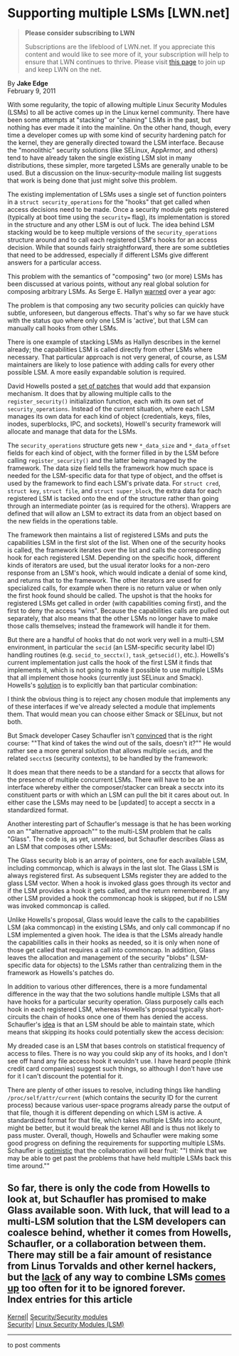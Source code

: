 # Supporting multiple LSMs [LWN.net]

> **Please consider subscribing to LWN**
> 
> Subscriptions are the lifeblood of LWN.net. If you appreciate this content and would like to see more of it, your subscription will help to ensure that LWN continues to thrive. Please visit [this page](/Promo/nst-nag1/subscribe) to join up and keep LWN on the net. 

By **Jake Edge**  
February 9, 2011 

With some regularity, the topic of allowing multiple Linux Security Modules (LSMs) to all be active comes up in the Linux kernel community. There have been some attempts at "stacking" or "chaining" LSMs in the past, but nothing has ever made it into the mainline. On the other hand, though, every time a developer comes up with some kind of security hardening patch for the kernel, they are generally directed toward the LSM interface. Because the "monolithic" security solutions (like SELinux, AppArmor, and others) tend to have already taken the single existing LSM slot in many distributions, these simpler, more targeted LSMs are generally unable to be used. But a discussion on the linux-security-module mailing list suggests that work is being done that just might solve this problem. 

The existing implementation of LSMs uses a single set of function pointers in a `struct security_operations` for the "hooks" that get called when access decisions need to be made. Once a security module gets registered (typically at boot time using the `security=` flag), its implementation is stored in the structure and any other LSM is out of luck. The idea behind LSM stacking would be to keep multiple versions of the `security_operations` structure around and to call each registered LSM's hooks for an access decision. While that sounds fairly straightforward, there are some subtleties that need to be addressed, especially if different LSMs give different answers for a particular access. 

This problem with the semantics of "composing" two (or more) LSMs has been discussed at various points, without any real global solution for composing arbitrary LSMs. As Serge E. Hallyn [warned](/Articles/368838/) over a year ago: 

The problem is that composing any two security policies can quickly have subtle, unforeseen, but dangerous effects. That's why so far we have stuck with the status quo where only one LSM is 'active', but that LSM can manually call hooks from other LSMs. 

There is one example of stacking LSMs as Hallyn describes in the kernel already; the capabilities LSM is called directly from other LSMs where necessary. That particular approach is not very general, of course, as LSM maintainers are likely to lose patience with adding calls for every other possible LSM. A more easily expandable solution is required. 

David Howells posted a [set of patches](/Articles/426890/) that would add that expansion mechanism. It does that by allowing multiple calls to the `register_security()` initialization function, each with its own set of `security_operations`. Instead of the current situation, where each LSM manages its own data for each kind of object (credentials, keys, files, inodes, superblocks, IPC, and sockets), Howell's security framework will allocate and manage that data for the LSMs. 

The `security_operations` structure gets new `*_data_size` and `*_data_offset` fields for each kind of object, with the former filled in by the LSM before calling `register_security()` and the latter being managed by the framework. The data size field tells the framework how much space is needed for the LSM-specific data for that type of object, and the offset is used by the framework to find each LSM's private data. For `struct cred`, `struct key`, `struct file`, and `struct super_block`, the extra data for each registered LSM is tacked onto the end of the structure rather than going through an intermediate pointer (as is required for the others). Wrappers are defined that will allow an LSM to extract its data from an object based on the new fields in the operations table. 

The framework then maintains a list of registered LSMs and puts the capabilities LSM in the first slot of the list. When one of the security hooks is called, the framework iterates over the list and calls the corresponding hook for each registered LSM. Depending on the specific hook, different kinds of iterators are used, but the usual iterator looks for a non-zero response from an LSM's hook, which would indicate a denial of some kind, and returns that to the framework. The other iterators are used for specialized calls, for example when there is no return value or when only the first hook found should be called. The upshot is that the hooks for registered LSMs get called in order (with capabilities coming first), and the first to deny the access "wins". Because the capabilities calls are pulled out separately, that also means that the other LSMs no longer have to make those calls themselves; instead the framework will handle it for them. 

But there are a handful of hooks that do not work very well in a multi-LSM environment, in particular the `secid` (an LSM-specific security label ID) handling routines (e.g. `secid_to_secctx()`, `task_getsecid()`, etc.). Howells's current implementation just calls the hook of the first LSM it finds that implements it, which is not going to make it possible to use multiple LSMs that all implement those hooks (currently just SELinux and Smack). Howells's [solution](/Articles/427105/) is to explicitly ban that particular combination: 

I think the obvious thing is to reject any chosen module that implements any of these interfaces if we've already selected a module that implements them. That would mean you can choose either Smack or SELinux, but not both. 

But Smack developer Casey Schaufler isn't [convinced](/Articles/427107/) that is the right course: ""That kind of takes the wind out of the sails, doesn't it?"" He would rather see a more general solution that allows multiple `secid`s, and the related `secctx`s (security contexts), to be handled by the framework: 

It does mean that there needs to be a standard for a secctx that allows for the presence of multiple concurrent LSMs. There will have to be an interface whereby either the composer/stacker can break a secctx into its constituent parts or with which an LSM can pull the bit it cares about out. In either case the LSMs may need to be [updated] to accept a secctx in a standardized format. 

Another interesting part of Schaufler's message is that he has been working on an ""alternative approach"" to the multi-LSM problem that he calls "Glass". The code is, as yet, unreleased, but Schaufler describes Glass as an LSM that composes other LSMs: 

The Glass security blob is an array of pointers, one for each available LSM, including commoncap, which is always in the last slot. The Glass LSM is always registered first. As subsequent LSMs register they are added to the glass LSM vector. When a hook is invoked glass goes through its vector and if the LSM provides a hook it gets called, and the return remembered. If any other LSM provided a hook the commoncap hook is skipped, but if no LSM was invoked commoncap is called. 

Unlike Howells's proposal, Glass would leave the calls to the capabilities LSM (aka commoncap) in the existing LSMs, and only call commoncap if no LSM implemented a given hook. The idea is that the LSMs already handle the capabilities calls in their hooks as needed, so it is only when none of those get called that requires a call into commoncap. In addition, Glass leaves the allocation and management of the security "blobs" (LSM-specific data for objects) to the LSMs rather than centralizing them in the framework as Howells's patches do. 

In addition to various other differences, there is a more fundamental difference in the way that the two solutions handle multiple LSMs that all have hooks for a particular security operation. Glass purposely calls each hook in each registered LSM, whereas Howells's proposal typically short-circuits the chain of hooks once one of them has denied the access. Schaufler's [idea](/Articles/427126/) is that an LSM should be able to maintain state, which means that skipping its hooks could potentially skew the access decision: 

My dreaded case is an LSM that bases controls on statistical frequency of access to files. There is no way you could skip any of its hooks, and I don't see off hand any file access hook it wouldn't use. I have heard people (think credit card companies) suggest such things, so although I don't have use for it I can't discount the potential for it. 

There are plenty of other issues to resolve, including things like handling `/proc/self/attr/current` (which contains the security ID for the current process) because various user-space programs already parse the output of that file, though it is different depending on which LSM is active. A standardized format for that file, which takes multiple LSMs into account, might be better, but it would break the kernel ABI and is thus not likely to pass muster. Overall, though, Howells and Schaufler were making some good progress on defining the requirements for supporting multiple LSMs. Schaufler is [optimistic](/Articles/427130/) that the collaboration will bear fruit: ""I think that we may be able to get past the problems that have held multiple LSMs back this time around."" 

So far, there is only the code from Howells to look at, but Schaufler has promised to make Glass available soon. With luck, that will lead to a multi-LSM solution that the LSM developers can coalesce behind, whether it comes from Howells, Schaufler, or a collaboration between them. There may still be a fair amount of resistance from Linus Torvalds and other kernel hackers, but the [lack](/Articles/368730/) of any way to combine LSMs [comes up](/Articles/393008/) too often for it to be ignored forever.  
Index entries for this article  
---  
[Kernel](/Kernel/Index)| [Security/Security modules](/Kernel/Index#Security-Security_modules)  
[Security](/Security/Index/)| [Linux Security Modules (LSM)](/Security/Index/#Linux_Security_Modules_LSM)  
  


* * *

to post comments 
